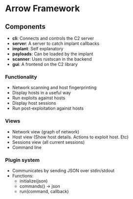 # Arrow Framework

## Components

 - **cli**: Connects and controls the C2 server
 - **server**: A server to catch implant callbacks
 - **implant**: Self explanatory
 - **payloads**: Can be loaded by the implant
 - **scanner**: Uses rustscan in the backend
 - **gui**: A frontend on the C2 library

### Functionality
 - Network scanning and host fingerprinting
 - Display hosts in a useful way
 - Run exploits against hosts
 - Display host sessions
 - Run post-exploitation against hosts

### Views
 - Network view (graph of network)
 - Host view (Show host details. Actions to exploit host. Etc)
 - Sessions view (all current sessions)
 - Command line

### Plugin system
 - Communicates by sending JSON over stdin/stdout
 - Functions:
   - initialize(json)
   - commands() -> json
   - run(command, callback)

